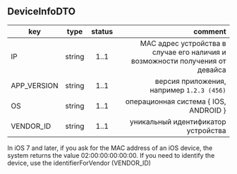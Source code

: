 ## DeviceInfoDTO

key | type | status | comment
--- | ---- | :----: | ---:
IP | string | 1..1 | MAC адрес устройства в случае его наличия и возможности получения от девайса
APP_VERSION | string | 1..1 | версия приложения, например ``1.2.3 (456)``
OS | string | 1..1 | операционная система { IOS, ANDROID }
VENDOR_ID | string | 1..1 | уникальный идентификатор устройства

<aside class="warning">In iOS 7 and later, if you ask for the MAC address of an iOS device, the system returns the value 02:00:00:00:00:00. If you need to identify the device, use the identifierForVendor (VENDOR_ID)</aside>
